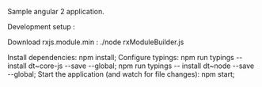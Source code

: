 Sample angular 2 application.

Development setup : 

Download rxjs.module.min : ./node rxModuleBuilder.js

Install dependencies:
npm install;
Configure typings:
npm run typings -- install dt~core-js --save --global;
npm run typings -- install dt~node --save --global;
Start the application (and watch for file changes):
npm start;


